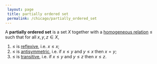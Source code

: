 ```yaml
---
 layout: page
 title: partially ordered set
 permalink: /chicago/partially_ordered_set
---
```


A **partially ordered set** is a set $X$ together with a [homogeneous relation](https://mathgloss.github.io/MathGloss/homogeneous_relation) $\leq$ such that for all $x,y,z\in X$,
1. $\leq$ is [reflexive](https://mathgloss.github.io/MathGloss/reflexive), i.e. $x\leq x$;
2. $\leq$ is [antisymmetric](https://mathgloss.github.io/MathGloss/antisymmetric), i.e. if $x\leq y$ and $y\leq x$ then $x=y$;
3. $\leq$ is [transitive](https://mathgloss.github.io/MathGloss/transitive), i.e. if $x\leq y$ and $y\leq z$ then $x\leq z$.